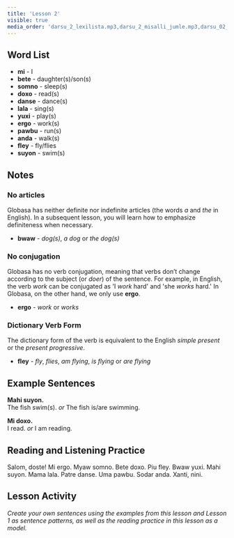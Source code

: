 ```yaml
---
title: 'Lesson 2'
visible: true
media_order: 'darsu_2_lexilista.mp3,darsu_2_misalli_jumle.mp3,darsu_02_doxoli_abyasa.mp3'
---
```


## Word List

* **mi** - I
* **bete** - daughter(s)/son(s) 
* **somno** - sleep(s)
* **doxo** - read(s)
* **danse** - dance(s)
* **lala** - sing(s)
* **yuxi** - play(s)
* **ergo** - work(s)
* **pawbu** - run(s)
* **anda** - walk(s)
* **fley** - fly/flies
* **suyon** - swim(s)

## Notes
### No articles

Globasa has neither definite nor indefinite articles (the words _a_ and _the_ in English). In a subsequent lesson, you will learn how to emphasize definiteness when necessary. 

* **bwaw** - _dog(s)_, _a dog_ or _the dog(s)_

### No conjugation

Globasa has no verb conjugation, meaning that verbs don’t change according to the subject (or _doer_) of the sentence. For example, in English, the verb _work_ can be conjugated as 'I _work_ hard' and 'she _works_ hard.' In Globasa, on the other hand, we only use **ergo**.

* **ergo** - _work_ or _works_

### Dictionary Verb Form

The dictionary form of the verb is equivalent to the English _simple present_ or the _present progressive_.

* **fley** - _fly_, _flies_, _am flying_, _is flying_ or _are flying_

## Example Sentences

**Mahi suyon.**   
The fish swim(s). _or_ The fish is/are swimming.  

**Mi doxo.**  
I read. _or_ I am reading.

## Reading and Listening Practice

Salom, doste! Mi ergo. Myaw somno. Bete doxo. Piu fley. Bwaw yuxi. Mahi suyon. Mama lala. Patre danse. Uma pawbu. Sodar anda. Xanti, nini.

## Lesson Activity

_Create your own sentences using the examples from this lesson and Lesson 1 as sentence patterns, as well as the reading practice in this lesson as a model._

